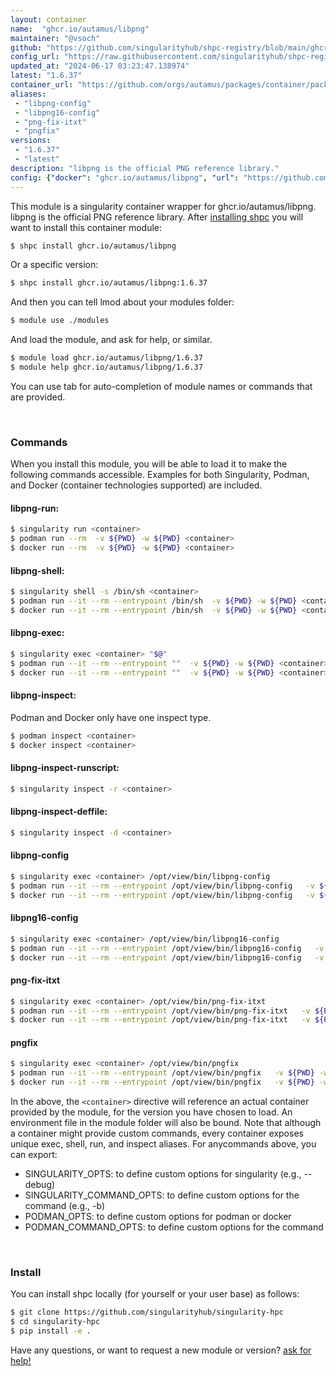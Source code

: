 ```yaml
---
layout: container
name:  "ghcr.io/autamus/libpng"
maintainer: "@vsoch"
github: "https://github.com/singularityhub/shpc-registry/blob/main/ghcr.io/autamus/libpng/container.yaml"
config_url: "https://raw.githubusercontent.com/singularityhub/shpc-registry/main/ghcr.io/autamus/libpng/container.yaml"
updated_at: "2024-06-17 03:23:47.138974"
latest: "1.6.37"
container_url: "https://github.com/orgs/autamus/packages/container/package/libpng"
aliases:
 - "libpng-config"
 - "libpng16-config"
 - "png-fix-itxt"
 - "pngfix"
versions:
 - "1.6.37"
 - "latest"
description: "libpng is the official PNG reference library."
config: {"docker": "ghcr.io/autamus/libpng", "url": "https://github.com/orgs/autamus/packages/container/package/libpng", "maintainer": "@vsoch", "description": "libpng is the official PNG reference library.", "latest": {"1.6.37": "sha256:ad00e5f0737acd7264699a01f9998c1a0c91fa246c21ed3db0523fbf403b4c57"}, "tags": {"1.6.37": "sha256:ad00e5f0737acd7264699a01f9998c1a0c91fa246c21ed3db0523fbf403b4c57", "latest": "sha256:ad00e5f0737acd7264699a01f9998c1a0c91fa246c21ed3db0523fbf403b4c57"}, "aliases": {"libpng-config": "/opt/view/bin/libpng-config", "libpng16-config": "/opt/view/bin/libpng16-config", "png-fix-itxt": "/opt/view/bin/png-fix-itxt", "pngfix": "/opt/view/bin/pngfix"}}
---
```


This module is a singularity container wrapper for ghcr.io/autamus/libpng.
libpng is the official PNG reference library.
After [installing shpc](#install) you will want to install this container module:


```bash
$ shpc install ghcr.io/autamus/libpng
```

Or a specific version:

```bash
$ shpc install ghcr.io/autamus/libpng:1.6.37
```

And then you can tell lmod about your modules folder:

```bash
$ module use ./modules
```

And load the module, and ask for help, or similar.

```bash
$ module load ghcr.io/autamus/libpng/1.6.37
$ module help ghcr.io/autamus/libpng/1.6.37
```

You can use tab for auto-completion of module names or commands that are provided.

<br>

### Commands

When you install this module, you will be able to load it to make the following commands accessible.
Examples for both Singularity, Podman, and Docker (container technologies supported) are included.

#### libpng-run:

```bash
$ singularity run <container>
$ podman run --rm  -v ${PWD} -w ${PWD} <container>
$ docker run --rm  -v ${PWD} -w ${PWD} <container>
```

#### libpng-shell:

```bash
$ singularity shell -s /bin/sh <container>
$ podman run --it --rm --entrypoint /bin/sh  -v ${PWD} -w ${PWD} <container>
$ docker run --it --rm --entrypoint /bin/sh  -v ${PWD} -w ${PWD} <container>
```

#### libpng-exec:

```bash
$ singularity exec <container> "$@"
$ podman run --it --rm --entrypoint ""  -v ${PWD} -w ${PWD} <container> "$@"
$ docker run --it --rm --entrypoint ""  -v ${PWD} -w ${PWD} <container> "$@"
```

#### libpng-inspect:

Podman and Docker only have one inspect type.

```bash
$ podman inspect <container>
$ docker inspect <container>
```

#### libpng-inspect-runscript:

```bash
$ singularity inspect -r <container>
```

#### libpng-inspect-deffile:

```bash
$ singularity inspect -d <container>
```


#### libpng-config

```bash
$ singularity exec <container> /opt/view/bin/libpng-config
$ podman run --it --rm --entrypoint /opt/view/bin/libpng-config   -v ${PWD} -w ${PWD} <container> -c " $@"
$ docker run --it --rm --entrypoint /opt/view/bin/libpng-config   -v ${PWD} -w ${PWD} <container> -c " $@"
```


#### libpng16-config

```bash
$ singularity exec <container> /opt/view/bin/libpng16-config
$ podman run --it --rm --entrypoint /opt/view/bin/libpng16-config   -v ${PWD} -w ${PWD} <container> -c " $@"
$ docker run --it --rm --entrypoint /opt/view/bin/libpng16-config   -v ${PWD} -w ${PWD} <container> -c " $@"
```


#### png-fix-itxt

```bash
$ singularity exec <container> /opt/view/bin/png-fix-itxt
$ podman run --it --rm --entrypoint /opt/view/bin/png-fix-itxt   -v ${PWD} -w ${PWD} <container> -c " $@"
$ docker run --it --rm --entrypoint /opt/view/bin/png-fix-itxt   -v ${PWD} -w ${PWD} <container> -c " $@"
```


#### pngfix

```bash
$ singularity exec <container> /opt/view/bin/pngfix
$ podman run --it --rm --entrypoint /opt/view/bin/pngfix   -v ${PWD} -w ${PWD} <container> -c " $@"
$ docker run --it --rm --entrypoint /opt/view/bin/pngfix   -v ${PWD} -w ${PWD} <container> -c " $@"
```



In the above, the `<container>` directive will reference an actual container provided
by the module, for the version you have chosen to load. An environment file in the
module folder will also be bound. Note that although a container
might provide custom commands, every container exposes unique exec, shell, run, and
inspect aliases. For anycommands above, you can export:

 - SINGULARITY_OPTS: to define custom options for singularity (e.g., --debug)
 - SINGULARITY_COMMAND_OPTS: to define custom options for the command (e.g., -b)
 - PODMAN_OPTS: to define custom options for podman or docker
 - PODMAN_COMMAND_OPTS: to define custom options for the command

<br>

### Install

You can install shpc locally (for yourself or your user base) as follows:

```bash
$ git clone https://github.com/singularityhub/singularity-hpc
$ cd singularity-hpc
$ pip install -e .
```

Have any questions, or want to request a new module or version? [ask for help!](https://github.com/singularityhub/singularity-hpc/issues)
